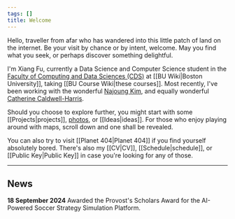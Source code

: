 ```yaml
---
tags: []
title: Welcome
---
```


Hello, traveller from afar who has wandered into this little patch of land on the internet. Be your visit by chance or by intent, welcome. May you find what you seek, or perhaps discover something delightful.

I'm Xiang Fu, currently a Data Science and Computer Science student in the [Faculty of Computing and Data Sciences (CDS)](https://www.bu.edu/cds-faculty/) at [[BU Wiki|Boston University]], taking [[BU Course Wiki|these courses]]. Most recently, I've been working with the wonderful [Najoung Kim](https://najoung.kim), and equally wonderful [Catherine Caldwell-Harris](https://www.bu.edu/psych/charris/).

Should you choose to explore further, you might start with some [[Projects|projects]], [photos](https://snap.fufoundation.co), or [[Ideas|ideas]]. For those who enjoy playing around with maps, scroll down and one shall be revealed.

You can also try to visit [[Planet 404|Planet 404]] if you find yourself absolutely bored. There's also my [[CV|CV]], [[Schedule|schedule]], or [[Public Key|Public Key]] in case you're looking for any of those.

---

## News

**18 September 2024**
Awarded the Provost's Scholars Award for the AI-Powered Soccer Strategy Simulation Platform.
